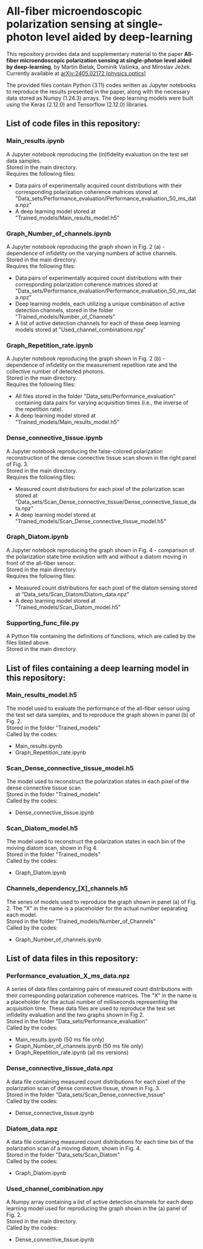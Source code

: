 # All-fiber microendoscopic polarization sensing at single-photon level aided by deep-learning

This repository provides data and supplementary material to the paper **All-fiber microendoscopic polarization sensing at single-photon level aided by deep-learning**, by Martin Bielak, Dominik Vašinka, and Miroslav Ježek. <br>
Currently available at [arXiv:2405.02172 [physics.optics]](https://arxiv.org/abs/2405.02172)

The provided files contain Python (3.11) codes written as Jupyter notebooks to reproduce the results presented in the paper, along with the necessary data stored as Numpy (1.24.3) arrays. The deep learning models were built using the Keras (2.12.0) and Tensorflow (2.12.0) libraries.

## List of code files in this repository:
### Main_results.ipynb
A Jupyter notebook reproducing the (in)fidelity evaluation on the test set data samples. <br>
Stored in the main directory.  <br>
Requires the following files:
- Data pairs of experimentally acquired count distributions with their corresponding polarization coherence matrices stored at "Data_sets/Performance_evaluation/Performance_evaluation_50_ms_data.npz"
- A deep learning model stored at "Trained_models/Main_results_model.h5"

### Graph_Number_of_channels.ipynb
A Jupyter notebook reproducing the graph shown in Fig. 2 (a) - dependence of infidelity on the varying numbers of active channels. <br>
Stored in the main directory. <br>
Requires the following files:
- Data pairs of experimentally acquired count distributions with their corresponding polarization coherence matrices stored at "Data_sets/Performance_evaluation/Performance_evaluation_50_ms_data.npz"
- Deep learning models, each utilizing a unique combination of active detection channels, stored in the folder "Trained_models/Number_of_Channels"
- A list of active detection channels for each of these deep learning models stored at "Used_channel_combinations.npy"

### Graph_Repetition_rate.ipynb
A Jupyter notebook reproducing the graph shown in Fig. 2 (b) - dependence of infidelity on the measurement repetition rate and the collective number of detected photons. <br>
Stored in the main directory. <br>
Requires the following files:
- All files stored in the folder "Data_sets/Performance_evaluation" containing data pairs for varying acquisition times (i.e., the inverse of the repetition rate).
- A deep learning model stored at "Trained_models/Main_results_model.h5"

### Dense_connective_tissue.ipynb
A Jupyter notebook reproducing the false-colored polarization reconstruction of the dense connective tissue scan shown in the right panel of Fig. 3. <br>
Stored in the main directory. <br>
Requires the following files:
- Measured count distributions for each pixel of the polarization scan stored at "Data_sets/Scan_Dense_connective_tissue/Dense_connective_tissue_data.npz"
- A deep learning model stored at "Trained_models/Scan_Dense_connective_tissue_model.h5"

### Graph_Diatom.ipynb
A Jupyter notebook reproducing the graph shown in Fig. 4 - comparison of the polarization state time evolution with and without a diatom moving in front of the all-fiber sensor. <br>
Stored in the main directory. <br>
Requires the following files:
- Measured count distributions for each pixel of the diatom sensing stored at "Data_sets/Scan_Diatom/Diatom_data.npz"
- A deep learning model stored at "Trained_models/Scan_Diatom_model.h5"

### Supporting_func_file.py
A Python file containing the definitions of functions, which are called by the files listed above. <br>
Stored in the main directory.


## List of files containing a deep learning model in this repository:
### Main_results_model.h5
The model used to evaluate the performance of the all-fiber sensor using the test set data samples, and to reproduce the graph shown in panel (b) of Fig. 2. <br>
Stored in the folder "Trained_models" <br>
Called by the codes:
- Main_results.ipynb
- Graph_Repetition_rate.ipynb

### Scan_Dense_connective_tissue_model.h5
The model used to reconstruct the polarization states in each pixel of the dense connective tissue scan. <br>
Stored in the folder "Trained_models" <br>
Called by the codes:
- Dense_connective_tissue.ipynb

### Scan_Diatom_model.h5
The model used to reconstruct the polarization states in each bin of the moving diatom scan, shown in Fig 4. <br>
Stored in the folder "Trained_models" <br>
Called by the codes:
- Graph_Diatom.ipynb

### Channels_dependency_[X]_channels.h5
The series of models used to reproduce the graph shown in panel (a) of Fig. 2. The "X" in the name is a placeholder for the actual number separating each model. <br>
Stored in the folder "Trained_models/Number_of_Channels" <br>
Called by the codes:
- Graph_Number_of_channels.ipynb


## List of data files in this repository:
### Performance_evaluation_X_ms_data.npz
A series of data files containing pairs of measured count distributions with their corresponding polarization coherence matrices. The "X" in the name is a placeholder for the actual number of milliseconds representing the acquisition time. These data files are used to reproduce the test set infidelity evaluation and the two graphs shown in Fig 2. <br>
Stored in the folder "Data_sets/Performance_evaluation" <br>
Called by the codes:
- Main_results.ipynb (50 ms file only)
- Graph_Number_of_channels.ipynb (50 ms file only)
- Graph_Repetition_rate.ipynb (all ms versions)

### Dense_connective_tissue_data.npz
A data file containing measured count distributions for each pixel of the polarization scan of dense connective tissue, shown in Fig. 3. <br>
Stored in the folder "Data_sets/Scan_Dense_connective_tissue" <br>
Called by the codes:
- Dense_connective_tissue.ipynb

### Diatom_data.npz
A data file containing measured count distributions for each time bin of the polarization scan of a moving diatom, shown in Fig. 4. <br>
Stored in the folder "Data_sets/Scan_Diatom" <br>
Called by the codes:
- Graph_Diatom.ipynb

### Used_channel_combination.npy
A Numpy array containing a list of active detection channels for each deep learning model used for reproducing the graph shown in the (a) panel of Fig. 2. <br>
Stored in the main directory. <br>
Called by the codes:
- Dense_connective_tissue.ipynb

















